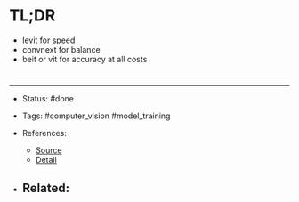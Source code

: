 # TL;DR
- levit for speed
- convnext for balance
- beit or vit for accuracy at all costs


# 

---
- Status: #done

- Tags: #computer_vision #model_training 

- References:
	- [Source](https://twitter.com/jeremyphoward/status/1521258424658698240)
	- [Detail](https://www.kaggle.com/code/jhoward/which-image-models-are-best/notebook)

- Related:
	- 
